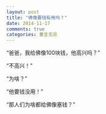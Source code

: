 ```yaml
---
layout: post
title: "佛像要钱有用吗？"
date: 2014-11-17
comments: true
categories: 童言无忌 
---
```


“爸爸，我给佛像100块钱，他高兴吗？”

“不高兴！”

“为啥？”

“他要钱没用！”

“那人们为啥都给佛像塞钱？”
